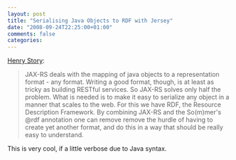 ```yaml
---
layout: post
title: "Serialising Java Objects to RDF with Jersey"
date: "2008-09-24T22:25:00+01:00"
comments: false
categories: 
---
```


<p><a href="http://blogs.sun.com/bblfish/entry/serialising_java_objects_to_rdf">Henry Story</a>:</p>

<blockquote>
<p>JAX-RS deals with the mapping of java objects to a representation format - any format. Writing a good format, though, is at least as tricky as building RESTful services. So JAX-RS solves only half the problem. What is needed is to make it easy to serialize any object in a manner that scales to the web. For this we have RDF, the Resource Description Framework. By combining JAX-RS and the So(m)mer's @rdf annotation one can remove remove the hurdle of having to create yet another format, and do this in a way that should be really easy to understand.</p>
</blockquote>

<p>This is very cool, if a little verbose due to Java syntax.</p>


